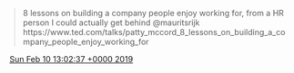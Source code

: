 > 8 lessons on building a company people enjoy working for, from a HR person I could actually get behind ⁦@mauritsrijk⁩  https://www\.ted\.com/talks/patty\_mccord\_8\_lessons\_on\_building\_a\_company\_people\_enjoy\_working\_for

<img src="../../media/tweet.ico" width="12" /> [Sun Feb 10 13:02:37 +0000 2019](https://twitter.com/DromerDenker/status/1094582410916843521)